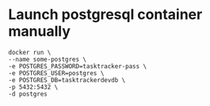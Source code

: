 # Launch postgresql container manually
```shell
docker run \
--name some-postgres \
-e POSTGRES_PASSWORD=tasktracker-pass \
-e POSTGRES_USER=postgres \
-e POSTGRES_DB=tasktrackerdevdb \
-p 5432:5432 \
-d postgres
```
